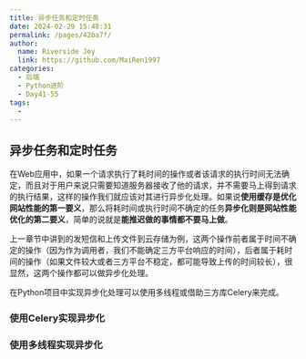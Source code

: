 ```yaml
---
title: 异步任务和定时任务
date: 2024-02-29 15:48:31
permalink: /pages/42ba7f/
author:
  name: Riverside Joy
  link: https://github.com/MaiRen1997
categories:
  - 后端
  - Python进阶
  - Day41-55
tags:
  - 
---
```

## 异步任务和定时任务

在Web应用中，如果一个请求执行了耗时间的操作或者该请求的执行时间无法确定，而且对于用户来说只需要知道服务器接收了他的请求，并不需要马上得到请求的执行结果，这样的操作我们就应该对其进行异步化处理。如果说**使用缓存是优化网站性能的第一要义**，那么将耗时间或执行时间不确定的任务**异步化则是网站性能优化的第二要义**，简单的说就是**能推迟做的事情都不要马上做**。

上一章节中讲到的发短信和上传文件到云存储为例，这两个操作前者属于时间不确定的操作（因为作为调用者，我们不能确定三方平台响应的时间），后者属于耗时间的操作（如果文件较大或者三方平台不稳定，都可能导致上传的时间较长），很显然，这两个操作都可以做异步化处理。

在Python项目中实现异步化处理可以使用多线程或借助三方库Celery来完成。

### 使用Celery实现异步化



### 使用多线程实现异步化

